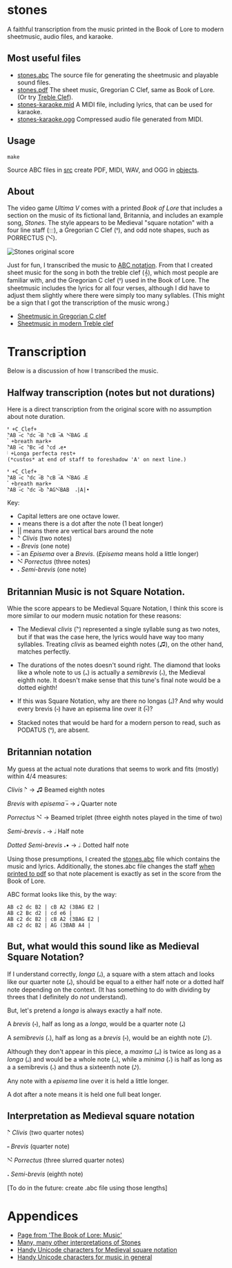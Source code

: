 # stones

A faithful transcription from the music printed in the Book of Lore to modern sheetmusic, audio files, and karaoke.

## Most useful files

* [stones.abc](/src/stones.abc) 
  The source file for generating the sheetmusic and playable sound files.
* [stones.pdf](../../raw/master/objects/stones.pdf) 
  The sheet music, Gregorian C Clef, same as Book of Lore.
  (Or try [Treble Clef](../../raw/master/objects/stones-karaoke.pdf)).
* [stones-karaoke.mid](../../raw/master/objects/stones-karaoke.mid)
  A MIDI file, including lyrics, that can be used for karaoke. 
* [stones-karaoke.ogg](../../raw/master/objects/stones-karaoke.ogg)
  Compressed audio file generated from MIDI.

## Usage
    make
Source ABC files in [src](/src) create PDF, MIDI, WAV, and OGG in [objects](/objects). 

## About

The video game *Ultima V* comes with a printed *Book of Lore* that
includes a section on the music of its fictional land, Britannia, and
includes an example song, *Stones*. The style appears to be Medieval
"square notation" with a four line staff (𝄙), a Gregorian C Clef (𝇐),
and odd note shapes, such as PORRECTUS (𝇙).

![Stones original score](../../raw/master/README.md.d/score.png "The original score of Stones")

Just for fun, I transcribed the music to 
[ABC notation](http://abcnotation.com/ "Oft used for traditional and folk music"). 
From that I
created sheet music for the song in both the treble clef (𝄞), which
most people are familiar with, and the Gregorian C clef (𝇐) used in
the Book of Lore. The sheetmusic includes the lyrics for all four
verses, although I did have to adjust them slightly where there were
simply too many syllables. (This might be a sign that I got the
transcription of the music wrong.)

* [Sheetmusic in Gregorian C clef](../../raw/master/objects/stones.pdf)
* [Sheetmusic in modern Treble clef](../../raw/master/objects/stones-karaoke.pdf)

# Transcription

Below is a discussion of how I transcribed the music.

## Halfway transcription (notes but not durations)

Here is a direct transcription from the original score with no assumption about note duration.

    𝇐 +C Clef+
    𝇕AB 𝆸̅c 𝇕dc 𝆸̅B 𝇕cB 𝆸̅A 𝇙BAG 𝆺E
    𝄒 +breath mark+
    𝇕AB 𝆸̅c 𝇕Bc 𝆸̅d 𝇕cd 𝆺e•
    𝇁 +Longa perfecta rest+
    (*custos* at end of staff to foreshadow 'A' on next line.)

    𝇐 +C Clef+
    𝇕AB 𝆸̅c 𝇕dc 𝆸̅B 𝇕cB 𝆸̅A 𝇙BAG 𝆺E
    𝄒 +breath mark+
    𝇕AB 𝆸̅c 𝇕dc 𝆸̅b 𝇕AG𝇙BAB  𝆺|A|•

Key: 

* Capital letters are one octave lower.
* • means there is a dot after the note (1 beat longer)
* || means there are vertical bars around the note
* 𝇕 *Clivis* (two notes)
* 𝆸 *Brevis* (one note)
* 𝆸̅ an *Episema* over a *Brevis*. (*Episema* means hold a little longer)
* 𝇙 *Porrectus* (three notes)
* 𝆺 *Semi-brevis* (one note)

## Britannian Music is not Square Notation.

Whie the score appears to be Medieval Square Notation, I think this score is more
similar to our modern music notation for these reasons:

* The Medieval *clivis* (𝇕) represented a single syllable sung as two
notes, but if that was the case here, the lyrics would have way too
many syllables. Treating *clivis* as beamed eighth notes (♫), on the
other hand, matches perfectly.

* The durations of the notes doesn't sound right. The diamond that
looks like a whole note to us (𝅝) is actually a *semibrevis* (𝆺), the
Medieval eighth note. It doesn't make sense that this tune's final
note would be a dotted eighth!

* If this was Square Notation, why are there no longas (𝆷)? And why would every brevis (𝆸)
have an episema line over it (𝆸̅)?

* Stacked notes that would be hard for a modern person to read, such
as PODATUS (𝇔), are absent.

## Britannian notation

My guess at the actual note durations that seems to work and fits
(mostly) within 4/4 measures:

*Clivis* 𝇕 → ♫ Beamed eighth notes

*Brevis* with *episema* 𝆸̅ → 𝅘𝅥 Quarter note

*Porrectus* 𝇙 → Beamed triplet (three eighth notes played in the time of two)

*Semi-brevis* 𝆺 → 𝅗𝅥 Half note

*Dotted Semi-brevis* 𝆺• → 𝅗𝅥𝅭 Dotted half note

Using those presumptions, I created the [stones.abc](/src/stones.abc) 
file which contains the music and lyrics. Additionally, the stones.abc file
changes the staff [when printed to pdf](../../raw/master/objects/stones.pdf) 
so that note placement is exactly as set in the score from the Book of Lore.

ABC format looks like this, by the way:

    AB c2 dc B2 | cB A2 (3BAG E2 |
    AB c2 Bc d2 | cd e6 |
    AB c2 dc B2 | cB A2 (3BAG E2 |
    AB c2 dc B2 | AG (3BAB A4 |

## But, what would this sound like as Medieval Square Notation? 

If I understand correctly, *longa* (𝆷), a square with a stem attach
and looks like our quarter note (𝅘𝅥), should be equal to a either half
note or a dotted half note depending on the context. (It has something
to do with dividing by threes that I definitely do *not* understand).

But, let's pretend a *longa* is always exactly a half note.

A *brevis* (𝆸), half as long as a *longa*, would be a quarter
note (𝅘𝅥)

A *semibrevis* (𝆺), half as long as a *brevis* (𝆸), would be an eighth
note (𝅘𝅥𝅮). 

Although they don't appear in this piece, a *maxima* (𝆶) is twice as
long as a *longa* (𝆷) and would be a whole note (𝅝), while a *minima*
(𝆺𝅥) is half as long as a a semibrevis (𝆺) and thus a sixteenth note (𝅘𝅥𝅯).

Any note with a *episema* line over it is held a little longer.

A dot after a note means it is held one full beat longer.

## Interpretation as Medieval square notation

𝇕 *Clivis* (two quarter notes)

𝆸 *Brevis* (quarter note)

𝇙 *Porrectus* (three slurred quarter notes)

𝆺 *Semi-brevis* (eighth note)

[To do in the future: create .abc file using those lengths]

# Appendices
* [Page from 'The Book of Lore: Music'](../../raw/master/README.md.d/The%20Book%20of%20Lore:%20Music.png "Copyright 1988 Lord British & Origin")
* [Many, many other interpretations of Stones](http://joxter.net/ "The Stones Archive")
* [Handy Unicode characters for Medieval square notation](../../raw/master/objects/README.md.d/medieval.md)
* [Handy Unicode characters for music in general](../../raw/master/objects/README.md.d/musical.md)
